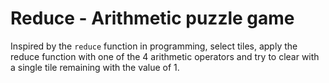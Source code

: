 # Reduce - Arithmetic puzzle game
Inspired by the `reduce` function in programming, select tiles, apply the reduce function with one of the 4 arithmetic operators and try to clear with a single tile remaining with the value of 1. 
